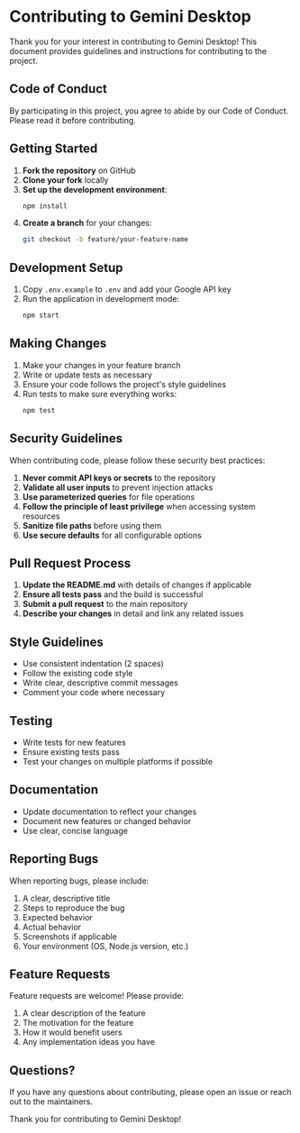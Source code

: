 # Contributing to Gemini Desktop

Thank you for your interest in contributing to Gemini Desktop! This document provides guidelines and instructions for contributing to the project.

## Code of Conduct

By participating in this project, you agree to abide by our Code of Conduct. Please read it before contributing.

## Getting Started

1. **Fork the repository** on GitHub
2. **Clone your fork** locally
3. **Set up the development environment**:
   ```bash
   npm install
   ```
4. **Create a branch** for your changes:
   ```bash
   git checkout -b feature/your-feature-name
   ```

## Development Setup

1. Copy `.env.example` to `.env` and add your Google API key
2. Run the application in development mode:
   ```bash
   npm start
   ```

## Making Changes

1. Make your changes in your feature branch
2. Write or update tests as necessary
3. Ensure your code follows the project's style guidelines
4. Run tests to make sure everything works:
   ```bash
   npm test
   ```

## Security Guidelines

When contributing code, please follow these security best practices:

1. **Never commit API keys or secrets** to the repository
2. **Validate all user inputs** to prevent injection attacks
3. **Use parameterized queries** for file operations
4. **Follow the principle of least privilege** when accessing system resources
5. **Sanitize file paths** before using them
6. **Use secure defaults** for all configurable options

## Pull Request Process

1. **Update the README.md** with details of changes if applicable
2. **Ensure all tests pass** and the build is successful
3. **Submit a pull request** to the main repository
4. **Describe your changes** in detail and link any related issues

## Style Guidelines

- Use consistent indentation (2 spaces)
- Follow the existing code style
- Write clear, descriptive commit messages
- Comment your code where necessary

## Testing

- Write tests for new features
- Ensure existing tests pass
- Test your changes on multiple platforms if possible

## Documentation

- Update documentation to reflect your changes
- Document new features or changed behavior
- Use clear, concise language

## Reporting Bugs

When reporting bugs, please include:

1. A clear, descriptive title
2. Steps to reproduce the bug
3. Expected behavior
4. Actual behavior
5. Screenshots if applicable
6. Your environment (OS, Node.js version, etc.)

## Feature Requests

Feature requests are welcome! Please provide:

1. A clear description of the feature
2. The motivation for the feature
3. How it would benefit users
4. Any implementation ideas you have

## Questions?

If you have any questions about contributing, please open an issue or reach out to the maintainers.

Thank you for contributing to Gemini Desktop!